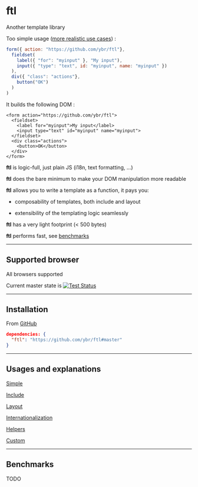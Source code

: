 # ftl

Another template library

Too simple usage ([more realistic use cases](#usages-and-explanations)) :
```javascript
form({ action: "https://github.com/ybr/ftl"},
  fieldset(
    label({ "for": "myinput" }, "My input"),
    input({ "type": "text", id: "myinput", name: "myinput" })
  ),
  div({ "class": "actions"},
    button("OK")
  )
)
```

It builds the following DOM :
```
<form action="https://github.com/ybr/ftl">
  <fieldset>
    <label for="myinput">My input</label>
    <input type="text" id="myinput" name="myinput">
  </fieldset>
  <div class="actions">
    <button>OK</button>
  </div>
</form>
```

**ftl** is logic-full, just plain JS (i18n, text formatting, ...)

**ftl** does the bare minimum to make your DOM manipulation more readable

**ftl** allows you to write a template as a function, it pays you:

  * composability of templates, both include and layout

  * extensibility of the templating logic seamlessly

**ftl** has a very light footprint (< 500 bytes)

**ftl** performs fast, see [benchmarks](#benchmarks)

---

## Supported browser

All browsers supported

Current master state is [![Test Status](https://saucelabs.com/buildstatus/ftljs)](https://saucelabs.com/u/ftljs)

---

## Installation

From [GitHub](https://github.com/ybr/ftl)

```json
dependencies: {
  "ftl": "https://github.com/ybr/ftl#master"
}
```

---

## Usages and explanations

[Simple](examples/simple.md)

[Include](examples/include.md)

[Layout](examples/layout.md)

[Internationalization](examples/i18n.md)

[Helpers](examples/helpers.md)

[Custom](examples.custom.md)

---

## Benchmarks

TODO
